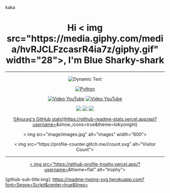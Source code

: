 <!-- 定义用户名 -->
<a name="username">kaka</a >

<!-- Welcome -->
<h1 align="center">Hi < img src="https://media.giphy.com/media/hvRJCLFzcasrR4ia7z/giphy.gif" width="28">, I'm Blue Sharky-shark</h1>

<hr>

<!-- 标题和社交链接 -->
<div id="title" align="center">

<!-- 动态文本效果 -->
![Dynamic Text](https://readme-typing-svg.herokuapp.com?font=Segoe+Script&center=true&lines=Welcome+to+My+Profile;Explore+My+Projects!)

<!-- 语言 -->
[![Python](https://img.shields.io/badge/code-Python-bea?style=for-the-badge&logo=python)](https://www.python.org/)

<!-- 社交链接和徽章 -->
[![Video YouTube](https://img.shields.io/badge/Video-YouTube-red?style=for-the-badge&logo=youtube)](https://www.youtube.com)
[![Video YouTube](https://img.shields.io/badge/Video-YouTube-red?style=for-the-badge&logo=youtube)](https://www.youtube.com)

<!-- 个人特质徽章 -->
![](https://img.shields.io/badge/性格-静-orange?style=for-the-badge) 
![](https://img.shields.io/badge/爱好-二次元-crimson?style=for-the-badge)
![](https://img.shields.io/badge/爱好-二次元-lavenderblush?style=for-the-badge)

<!-- GitHub 统计信息 -->
[![Anurag's GitHub stats](https://github-readme-stats.vercel.app/api?username=<a name="username">&show_icons=true&theme=tokyonight)](https://b23.tv/iEJTnPp)

</div>

<!-- 头像和访问者计数 -->
<p align="center">
  < img src="image/images.jpg" alt="images" width="600">
</p >
<p align="center">
  < img src="https://profile-counter.glitch.me/<a name="username">/count.svg" alt="Visitor Count">
</p >

<hr>

<!-- 奖杯展示 -->
<div align="center">
  <a href=" ">
    < img src="https://github-profile-trophy.vercel.app/?username=<a name="username">&theme=flat" alt="trophy">
  </a >
</div>

[github-sub-title:img]: https://readme-typing-svg.herokuapp.com?font=Segoe+Script&center=true&lines=<a name="username">
